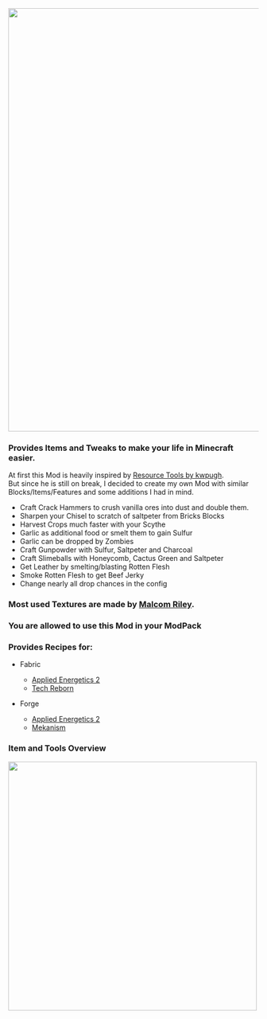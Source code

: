 <center>
<img src=https://cdn-raw.modrinth.com/data/hwfBSwLz/images/a91fc8d68e218149ed11021f09466b8f8e3077fb.png width=850px>
</center>


### Provides Items and Tweaks to make your life in Minecraft easier.

At first this Mod is heavily inspired by [Resource Tools by kwpugh](https://www.curseforge.com/minecraft/mc-mods/resource-tools-fabric). <br>
But since he is still on break, I decided to create my own Mod with similar Blocks/Items/Features and some additions I had in mind.

- Craft Crack Hammers to crush vanilla ores into dust and double them.
- Sharpen your Chisel to scratch of saltpeter from Bricks Blocks
- Harvest Crops much faster with your Scythe
- Garlic as additional food or smelt them to gain Sulfur
- Garlic can be dropped by Zombies
- Craft Gunpowder with Sulfur, Saltpeter and Charcoal
- Craft Slimeballs with Honeycomb, Cactus Green and Saltpeter
- Get Leather by smelting/blasting Rotten Flesh
- Smoke Rotten Flesh to get Beef Jerky
- Change nearly all drop chances in the config

### Most used Textures are made by [Malcom Riley](https://github.com/malcolmriley/unused-textures).

### You are allowed to use this Mod in your ModPack

### Provides Recipes for:
- Fabric
  - [Applied Energetics 2](https://www.curseforge.com/minecraft/mc-mods/applied-energistics-2)
  - [Tech Reborn](https://www.curseforge.com/minecraft/mc-mods/techreborn)

- Forge
  - [Applied Energetics 2](https://www.curseforge.com/minecraft/mc-mods/applied-energistics-2)
  - [Mekanism](https://www.curseforge.com/minecraft/mc-mods/mekanism)

### Item and Tools Overview

<img src=https://cdn.modrinth.com/data/hwfBSwLz/images/d7abbf1f06291d2a19a3418ca7f61eca70cf96a3.png width=500px>
